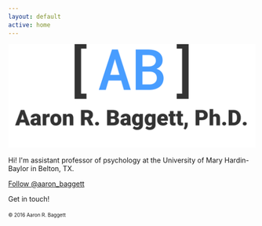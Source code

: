 ```yaml
---
layout: default
active: home
---
```


<div class="logo">
  <img src="images/ab.png" class="img-responsive" alt="Responsive image">
</div>

<div class="welcome">
  <!--- <h1>Aaron R. Baggett, Ph.D.</h1> --->
  <p>Hi! I'm assistant professor of psychology at the University of Mary Hardin-Baylor in Belton, TX.</p>
</div>
    
<div class="homepage-contact">
  <a href="https://twitter.com/aaron_baggett" class="twitter-follow-button" data-show-count="false" data-size="large">Follow @aaron_baggett</a>
  <script>!function(d,s,id){var js,fjs=d.getElementsByTagName(s)[0],p=/^http:/.test(d.location)?'http':'https';if(!d.getElementById(id)){js=d.createElement(s);js.id=id;js.src=p+'://platform.twitter.com/widgets.js';fjs.parentNode.insertBefore(js,fjs);}}(document, 'script', 'twitter-wjs');</script>
  <p>Get in touch!</p>
  <b></b>
  <p><font size="1"> &copy; 2016 Aaron R. Baggett</font></p>
            
</div>
